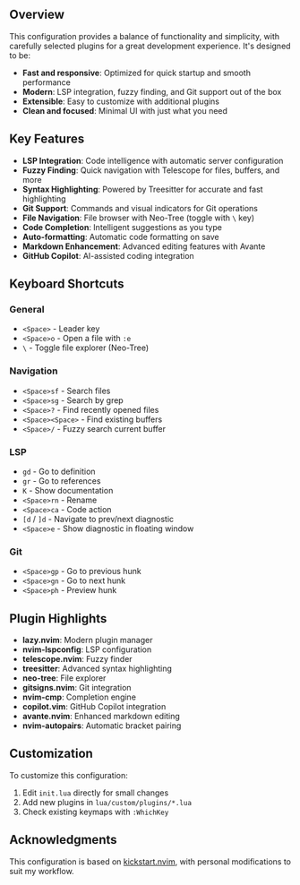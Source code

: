 ## Overview

This configuration provides a balance of functionality and simplicity, with carefully selected plugins for a great development experience. It's designed to be:

- **Fast and responsive**: Optimized for quick startup and smooth performance
- **Modern**: LSP integration, fuzzy finding, and Git support out of the box
- **Extensible**: Easy to customize with additional plugins
- **Clean and focused**: Minimal UI with just what you need

## Key Features

- **LSP Integration**: Code intelligence with automatic server configuration
- **Fuzzy Finding**: Quick navigation with Telescope for files, buffers, and more
- **Syntax Highlighting**: Powered by Treesitter for accurate and fast highlighting
- **Git Support**: Commands and visual indicators for Git operations
- **File Navigation**: File browser with Neo-Tree (toggle with `\` key)
- **Code Completion**: Intelligent suggestions as you type
- **Auto-formatting**: Automatic code formatting on save
- **Markdown Enhancement**: Advanced editing features with Avante
- **GitHub Copilot**: AI-assisted coding integration

## Keyboard Shortcuts

### General

- `<Space>` - Leader key
- `<Space>o` - Open a file with `:e`
- `\` - Toggle file explorer (Neo-Tree)

### Navigation

- `<Space>sf` - Search files
- `<Space>sg` - Search by grep
- `<Space>?` - Find recently opened files
- `<Space><Space>` - Find existing buffers
- `<Space>/` - Fuzzy search current buffer

### LSP

- `gd` - Go to definition
- `gr` - Go to references
- `K` - Show documentation
- `<Space>rn` - Rename
- `<Space>ca` - Code action
- `[d` / `]d` - Navigate to prev/next diagnostic
- `<Space>e` - Show diagnostic in floating window

### Git

- `<Space>gp` - Go to previous hunk
- `<Space>gn` - Go to next hunk
- `<Space>ph` - Preview hunk

## Plugin Highlights

- **lazy.nvim**: Modern plugin manager
- **nvim-lspconfig**: LSP configuration
- **telescope.nvim**: Fuzzy finder
- **treesitter**: Advanced syntax highlighting
- **neo-tree**: File explorer
- **gitsigns.nvim**: Git integration
- **nvim-cmp**: Completion engine
- **copilot.vim**: GitHub Copilot integration
- **avante.nvim**: Enhanced markdown editing
- **nvim-autopairs**: Automatic bracket pairing

## Customization

To customize this configuration:

1. Edit `init.lua` directly for small changes
2. Add new plugins in `lua/custom/plugins/*.lua`
3. Check existing keymaps with `:WhichKey`

## Acknowledgments

This configuration is based on [kickstart.nvim](https://github.com/nvim-lua/kickstart.nvim), with personal modifications to suit my workflow.
